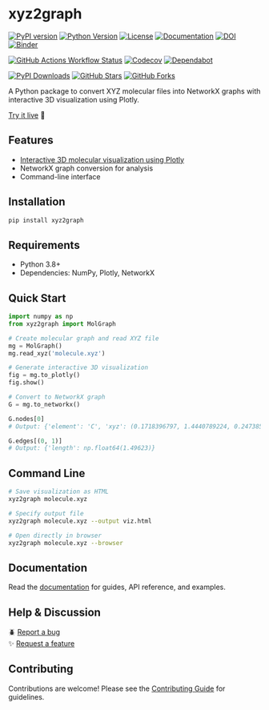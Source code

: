# xyz2graph

[![PyPI version](https://img.shields.io/pypi/v/xyz2graph.svg)](https://pypi.org/project/xyz2graph/)
[![Python Version](https://img.shields.io/pypi/pyversions/xyz2graph.svg)](https://pypi.org/project/xyz2graph/)
[![License](https://img.shields.io/github/license/zotko/xyz2graph.svg)](https://github.com/zotko/xyz2graph/blob/master/LICENSE)
[![Documentation](https://img.shields.io/badge/docs-mkdocs-blue)](https://zotko.github.io/xyz2graph)
[![DOI](https://zenodo.org/badge/144382005.svg)](https://doi.org/10.5281/zenodo.14569337)
[![Binder](https://mybinder.org/badge_logo.svg)](https://mybinder.org/v2/gh/zotko/xyz2graph/main?urlpath=%2Fdoc%2Ftree%2Fbinder%2Fxyz2graph.ipynb)

[![GitHub Actions Workflow Status](https://img.shields.io/github/actions/workflow/status/zotko/xyz2graph/ci.yml)](https://github.com/zotko/xyz2graph/actions)
[![Codecov](https://img.shields.io/codecov/c/github/zotko/xyz2graph/develop)](https://app.codecov.io/gh/zotko/xyz2graph/tree/develop)
[![Dependabot](https://img.shields.io/badge/dependabot-enabled-025E8C?logo=dependabot&logoColor=white)](https://github.com/zotko/xyz2graph/network/updates)

[![PyPI Downloads](https://static.pepy.tech/badge/xyz2graph/month)](https://pepy.tech/projects/xyz2graph)
[![GitHub Stars](https://img.shields.io/github/stars/zotko/xyz2graph)](https://github.com/zotko/xyz2graph/stargazers)
[![GitHub Forks](https://img.shields.io/github/forks/zotko/xyz2graph)](https://github.com/zotko/xyz2graph/network/members)

A Python package to convert XYZ molecular files into NetworkX graphs with interactive 3D visualization using Plotly.

[Try it live](https://mybinder.org/v2/gh/zotko/xyz2graph/main?urlpath=%2Fdoc%2Ftree%2Fbinder%2Fxyz2graph.ipynb) 🚀

## Features

- [Interactive 3D molecular visualization using Plotly](https://zotko.github.io/xyz2graph/demo)
- NetworkX graph conversion for analysis
- Command-line interface

## Installation

```bash
pip install xyz2graph
```

## Requirements

- Python 3.8+
- Dependencies: NumPy, Plotly, NetworkX

## Quick Start

```python
import numpy as np
from xyz2graph import MolGraph

# Create molecular graph and read XYZ file
mg = MolGraph()
mg.read_xyz('molecule.xyz')

# Generate interactive 3D visualization
fig = mg.to_plotly()
fig.show()

# Convert to NetworkX graph
G = mg.to_networkx()

G.nodes[0]
# Output: {'element': 'C', 'xyz': (0.1718396797, 1.4440789224, 0.2473852864)}

G.edges[(0, 1)]
# Output: {'length': np.float64(1.49623)}
```

## Command Line

```bash
# Save visualization as HTML
xyz2graph molecule.xyz

# Specify output file
xyz2graph molecule.xyz --output viz.html

# Open directly in browser
xyz2graph molecule.xyz --browser
```

## Documentation

Read the [documentation](https://zotko.github.io/xyz2graph) for guides, API reference, and examples.

## Help & Discussion

🪲 [Report a bug](https://github.com/zotko/xyz2graph/issues)  
✨ [Request a feature](https://github.com/zotko/xyz2graph/discussions/categories/ideas)

## Contributing

Contributions are welcome! Please see the [Contributing Guide](https://github.com/zotko/xyz2graph/tree/main/CONTRIBUTING.md) for guidelines.
